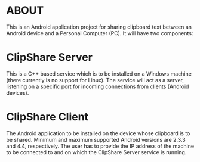 # ABOUT #

This is an Android application project for sharing clipboard text between an Android device and a Personal Computer (PC). It will have two components:

# ClipShare Server #

This is a C++ based service which is to be installed on a Windows machine (there currently is no support for Linux). The service will act as a server, listening on a specific port for incoming connections from clients (Android devices).

# ClipShare Client #

The Android application to be installed on the device whose clipboard is to be shared. Minimum and maximum supported Android versions are 2.3.3 and 4.4, respectively. The user has to provide the IP address of the machine to be connected to and on which the ClipShare Server service is running.
